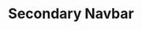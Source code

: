 ---
title: Secondary Navbar
category: Application
paid: false
isActive: true
ltr: {"vue":{"vueTail":[{"code":"<template>\n  <nav class=\"bg-white w-full top-0 z-20\">\n    <div class=\"items-center px-4 max-w-screen-xl mx-auto lg:flex lg:px-8\">\n      <div class=\"flex items-center justify-between py-3 lg:py-4 lg:block\">\n        <a href=\"javascript:void(0)\">\n          <img src=\"https://www.floatui.com/logo.svg\" width=\"120\" height=\"50\" alt=\"Float UI logo\" />\n        </a>\n        <div class=\"lg:hidden\">\n          <button class=\"text-gray-700 outline-none p-2 rounded-md focus:border-gray-400 focus:border\"\n            @click=\"menuOpen()\">\n            <svg xmlns=\"http://www.w3.org/2000/svg\" class=\"h-6 w-6\" viewBox=\"0 0 20 20\" fill=\"currentColor\"\n              :class=\"[open ? 'block' : 'hidden']\">\n              <path fillRule=\"evenodd\"\n                d=\"M4.293 4.293a1 1 0 011.414 0L10 8.586l4.293-4.293a1 1 0 111.414 1.414L11.414 10l4.293 4.293a1 1 0 01-1.414 1.414L10 11.414l-4.293 4.293a1 1 0 01-1.414-1.414L8.586 10 4.293 5.707a1 1 0 010-1.414z\"\n                clipRule=\"evenodd\" />\n            </svg>\n            <svg xmlns=\"http://www.w3.org/2000/svg\" class=\"h-6 w-6\" fill=\"none\" viewBox=\"0 0 24 24\"\n              :class=\"[open ? 'hidden' : 'block']\" stroke=\"currentColor\">\n              <path strokeLinecap=\"round\" strokeLinejoin=\"round\" strokeWidth=\"2\" d=\"M4 8h16M4 16h16\" />\n            </svg>\n          </button>\n        </div>\n      </div>\n      <div class=\"flex-1 justify-between flex-row-reverse lg:overflow-visible lg:flex lg:pb-0 lg:pr-0 lg:h-auto\" :class=\"[open ? 'h-screen pb-20 overflow-auto pr-4' : 'hidden']\">\n        <div>\n          <ul class=\"flex flex-col-reverse space-x-0 lg:space-x-6 lg:flex-row\">\n            <li class=\"mt-8 mb-8 lg:mt-0 lg:mb-0\">\n              <a href=\"javascript:void(0)\" class=\"text-gray-600 hover:text-indigo-600\">\n                Contact\n              </a>\n            </li>\n            <li class=\"mt-4 lg:mt-0\">\n              <a href=\"javascript:void(0)\"\n                class=\"py-3 px-4 text-center border text-gray-600 hover:text-indigo-600 rounded-md block lg:inline lg:border-0\">\n                Login\n              </a>\n            </li>\n            <li class=\"mt-8 lg:mt-0\">\n              <a href=\"javascript:void(0)\"\n                class=\"py-3 px-4 text-center text-white bg-indigo-600 hover:bg-indigo-700 rounded-md shadow block lg:inline\">\n                Sign Up\n              </a>\n            </li>\n          </ul>\n        </div>\n        <div class=\"flex-1\">\n          <ul class=\"justify-center items-center space-y-8 lg:flex lg:space-x-6 lg:space-y-0\">\n            <li v-for=\"link in navigation\" :key=\"link.id\" class=\"text-gray-600 hover:text-indigo-600\">\n              <a :href=\"link.router\">\n                {{ link.title }}\n              </a>\n            </li>\n          </ul>\n        </div>\n      </div>\n    </div>\n  </nav>\n</template>\n\n<style scoped>\n.sticky-nav {\n  animation: sticky-nav 300ms;\n}\n\n@keyframes sticky-nav {\n  0% {\n    transform: translateY(-6em)\n  }\n\n  100% {\n    transform: translateY(0)\n  }\n}\n</style>\n\n<script>\nimport { ref } from 'vue';\nexport default {\n  data: function () {\n    return {\n      navigation: [\n        { title: \"Customers\", router: \"/Customers\" },\n        { title: \"Careers\", router: \"/Careers\" },\n        { title: \"Guides\", router: \"/Guides\" },\n        { title: \"Partners\", router: \"/Partners\" },\n        { title: \"Teams\", router: \"/Teams\" },\n        { title: \"Blog\", router: \"/Blog\" },\n      ]\n    }\n  },\n  setup() {\n    let open = ref(false);\n    function menuOpen() {\n      open.value = !open.value;\n    }\n    return { open, menuOpen };\n  },\n  \n}\n</script>","label":"App.vue"}],"vueCss":[{"code":"<template>\n  <nav class=\"nav-secondary\">\n    <div class=\"nav-container\">\n      <div class=\"brand\">\n        <a href=\"javascript:void(0)\">\n          <img src=\"https://www.floatui.com/logo.svg\" width=\"120\" height=\"50\" alt=\"Float UI logo\" />\n        </a>\n        <div class=\"lg:hidden\">\n          <button class=\"menu-btn\" @click=\"menuOpen()\">\n            <svg xmlns=\"http://www.w3.org/2000/svg\" class=\"h-6 w-6\" viewBox=\"0 0 20 20\" fill=\"currentColor\"\n              :class=\"[open ? 'block' : 'hidden']\">\n              <path fillRule=\"evenodd\"\n                d=\"M4.293 4.293a1 1 0 011.414 0L10 8.586l4.293-4.293a1 1 0 111.414 1.414L11.414 10l4.293 4.293a1 1 0 01-1.414 1.414L10 11.414l-4.293 4.293a1 1 0 01-1.414-1.414L8.586 10 4.293 5.707a1 1 0 010-1.414z\"\n                clipRule=\"evenodd\" />\n            </svg>\n            <svg xmlns=\"http://www.w3.org/2000/svg\" class=\"h-6 w-6\" fill=\"none\" viewBox=\"0 0 24 24\"\n              :class=\"[open ? 'hidden' : 'block']\" stroke=\"currentColor\">\n              <path strokeLinecap=\"round\" strokeLinejoin=\"round\" strokeWidth=\"2\" d=\"M4 8h16M4 16h16\" />\n            </svg>\n          </button>\n        </div>\n      </div>\n      <div class=\"nav-items-container\" :class=\"[open ? 'h-screen pb-20 overflow-auto pr-4' : 'hidden']\">\n        <div class=\"nav-items-primary\">\n          <ul>\n            <li class=\"contact-link\">\n              <a href=\"javascript:void(0)\" class=\"text-gray-600 hover:text-indigo-600\">\n                Contact\n              </a>\n            </li>\n            <li class=\"login-link\">\n              <a href=\"javascript:void(0)\">\n                Login\n              </a>\n            </li>\n            <li class=\"signup-link\">\n              <a href=\"javascript:void(0)\">\n                Sign Up\n              </a>\n            </li>\n          </ul>\n        </div>\n        <div class=\"nav-items-secondary\">\n          <ul>\n            <li v-for=\"link in navigation\" :key=\"link.id\">\n              <a :href=\"link.router\">\n                {{ link.title }}\n              </a>\n            </li>\n          </ul>\n        </div>\n      </div>\n    </div>\n  </nav>\n</template>\n\n<script>\nimport { ref } from 'vue';\nexport default {\n  data: function () {\n    return {\n      navigation: [\n        { title: \"Customers\", router: \"/Customers\" },\n        { title: \"Careers\", router: \"/Careers\" },\n        { title: \"Guides\", router: \"/Guides\" },\n        { title: \"Partners\", router: \"/Partners\" },\n        { title: \"Teams\", router: \"/Teams\" },\n        { title: \"Blog\", router: \"/Blog\" },\n      ]\n    }\n  },\n  setup() {\n    let open = ref(false);\n    function menuOpen() {\n      open.value = !open.value;\n    }\n    return { open, menuOpen };\n  },\n  \n}\n</script>","label":"App.vue"},{"code":".sticky-nav {\n  animation: sticky-nav 300ms;\n}\n\n@keyframes sticky-nav {\n  0% {\n    transform: translateY(-6em)\n  }\n\n  100% {\n    transform: translateY(0)\n  }\n}\n.nav-secondary {\n  background-color: #FFF;\n  width: 100%;\n  top: 0;\n  z-index: 20;\n}\n.nav-secondary .nav-container {\n  align-items: center;\n  padding: 0 1rem 0 1rem;\n  max-width: 1280px;\n  margin: auto;\n}\n@media (min-width: 1024px) {\n  .nav-secondary .nav-container {\n    display: flex;\n    padding: 0 2rem 0 2rem;\n  }\n}\n.nav-secondary .nav-container .brand {\n  display: flex;\n  align-items: center;\n  justify-content: space-between;\n  padding: 0.75rem 0 0.75rem 0;\n}\n@media (min-width: 1024px) {\n  .nav-secondary .nav-container .brand {\n    padding: 1rem 0 1rem 0;\n    display: block;\n  }\n}\n@media (min-width: 1024px) {\n  .nav-secondary .nav-container .brand .menu-btn {\n    display: none;\n  }\n}\n.nav-secondary .nav-container .brand .menu-btn button {\n  color: #374151;\n  outline: none;\n  padding: 0.5rem;\n  border-radius: 0.375rem;\n}\n.nav-secondary .nav-container .brand .menu-btn button:focus {\n  border: solid #9ca3af 1px;\n}\n.nav-secondary .nav-container .brand .menu-btn button svg {\n  width: 1.5rem;\n  height: 1.5rem;\n}\n.nav-secondary .nav-container .nav-items-container {\n  flex: 1;\n  justify-content: space-between;\n  flex-direction: row-reverse;\n}\n@media (min-width: 1024px) {\n  .nav-secondary .nav-container .nav-items-container {\n    overflow: visible;\n    display: flex;\n    padding-bottom: 0;\n    padding-right: 0;\n    height: auto;\n  }\n}\n.nav-secondary .nav-container .nav-items-container ul li a {\n  color: #4b5563;\n}\n.nav-secondary .nav-container .nav-items-container ul li a:hover {\n  color: #4f46e5;\n}\n.nav-secondary .nav-container .nav-items-container .nav-items-primary ul {\n  display: flex;\n  flex-direction: column-reverse;\n}\n.nav-secondary .nav-container .nav-items-container .nav-items-primary ul > * {\n  margin-left: 0;\n}\n@media (min-width: 1024px) {\n  .nav-secondary .nav-container .nav-items-container .nav-items-primary ul {\n    flex-direction: row;\n  }\n  .nav-secondary .nav-container .nav-items-container .nav-items-primary ul > * {\n    margin-left: 1.5rem;\n  }\n}\n.nav-secondary .nav-container .nav-items-container .nav-items-primary ul .contact-link {\n  margin-top: 2rem;\n}\n.nav-secondary .nav-container .nav-items-container .nav-items-primary ul .login-link {\n  margin-top: 1rem;\n}\n.nav-secondary .nav-container .nav-items-container .nav-items-primary ul .login-link a {\n  text-align: center;\n  padding: 0.75rem 1rem 0.75rem 1rem;\n  border: solid #e5e7eb 1px;\n  border-radius: 0.375rem;\n  display: block;\n}\n@media (min-width: 1024px) {\n  .nav-secondary .nav-container .nav-items-container .nav-items-primary ul .login-link a {\n    display: inline;\n    border: none;\n  }\n}\n.nav-secondary .nav-container .nav-items-container .nav-items-primary ul .signup-link {\n  margin-top: 2rem;\n}\n.nav-secondary .nav-container .nav-items-container .nav-items-primary ul .signup-link a {\n  text-align: center;\n  padding: 0.75rem 1rem 0.75rem 1rem;\n  border-radius: 0.375rem;\n  box-shadow: 0 1px 3px 0 #0000001a, 0 1px 2px -1px #0000001a;\n  color: #FFF;\n  background-color: #4f46e5;\n  display: block;\n}\n.nav-secondary .nav-container .nav-items-container .nav-items-primary ul .signup-link a:hover {\n  background-color: #4338ca;\n}\n@media (min-width: 1024px) {\n  .nav-secondary .nav-container .nav-items-container .nav-items-primary ul .signup-link a {\n    display: inline;\n  }\n}\n@media (min-width: 1024px) {\n  .nav-secondary .nav-container .nav-items-container .nav-items-primary ul .contact-link,\n  .nav-secondary .nav-container .nav-items-container .nav-items-primary ul .login-link, .nav-secondary .nav-container .nav-items-container .nav-items-primary ul .signup-link {\n    margin-top: 0;\n  }\n}\n.nav-secondary .nav-container .nav-items-container .nav-items-secondary {\n  flex: 1;\n}\n.nav-secondary .nav-container .nav-items-container .nav-items-secondary ul {\n  justify-content: center;\n  align-items: center;\n}\n.nav-secondary .nav-container .nav-items-container .nav-items-secondary ul > * {\n  margin-top: 2rem;\n}\n@media (min-width: 1024px) {\n  .nav-secondary .nav-container .nav-items-container .nav-items-secondary ul {\n    display: flex;\n  }\n  .nav-secondary .nav-container .nav-items-container .nav-items-secondary ul > * {\n    margin-left: 1.5rem;\n  }\n  .nav-secondary .nav-container .nav-items-container .nav-items-secondary ul > * {\n    margin-top: 0px;\n  }\n}\n\n.disable-scrolling {\n  overflow: hidden;\n}\n@media (min-width: 1024px) {\n  .disable-scrolling {\n    overflow: visible;\n  }\n}\n\n.sticky-nav-secondary {\n  position: fixed;\n  border-bottom: solid #e5e7eb 1px;\n  animation: sticky-nav 300ms;\n}\n\n@keyframes sticky-nav {\n  0% {\n    transform: translateY(-6em);\n  }\n  100% {\n    transform: translateY(0);\n  }\n}\n.hide-nav-secondary {\n  display: none;\n}\n\n.show-nav-secondary {\n  height: 100vh;\n  padding-bottom: 5rem;\n  overflow: auto;\n  padding-right: 1rem;\n}\n\n.hide-nav, .hidden {\n  display: none;\n}\n.block {\n  display: block;\n}","label":"style.css"}]},"preview":"function App() {\n  const [state, setState] = React.useState(false);\n  const navRef = React.useRef();\n\n  // Replace javascript:void(0) path with your path\n  const navigation = [{\n    title: \"Customers\",\n    path: \"javascript:void(0)\"\n  }, {\n    title: \"Careers\",\n    path: \"javascript:void(0)\"\n  }, {\n    title: \"Guides\",\n    path: \"javascript:void(0)\"\n  }, {\n    title: \"Partners\",\n    path: \"javascript:void(0)\"\n  }, {\n    title: \"Teams\",\n    path: \"javascript:void(0)\"\n  }, {\n    title: \"Blogs\",\n    path: \"javascript:void(0)\"\n  }];\n  React.useEffect(() => {\n    // Sticky strick\n    const customStyle = [\"sticky-nav\", \"fixed\", \"border-b\"];\n    window.onscroll = () => {\n      if (window.scrollY > 80) navRef.current.classList.add(...customStyle);else navRef.current.classList.remove(...customStyle);\n    };\n  }, []);\n  return /*#__PURE__*/React.createElement(\"nav\", {\n    ref: navRef,\n    className: \"bg-white w-full top-0 z-20\"\n  }, /*#__PURE__*/React.createElement(\"div\", {\n    className: \"items-center px-4 max-w-screen-xl mx-auto md:px-8 lg:flex\"\n  }, /*#__PURE__*/React.createElement(\"div\", {\n    className: \"flex items-center justify-between py-3 lg:py-4 lg:block\"\n  }, /*#__PURE__*/React.createElement(\"a\", {\n    href: \"javascript:void(0)\"\n  }, /*#__PURE__*/React.createElement(\"img\", {\n    src: \"/logo.svg\",\n    width: 120,\n    height: 50,\n    alt: \"Float UI logo\"\n  })), /*#__PURE__*/React.createElement(\"div\", {\n    className: \"lg:hidden\"\n  }, /*#__PURE__*/React.createElement(\"button\", {\n    className: \"text-gray-700 outline-none p-2 rounded-md focus:border-gray-400 focus:border\",\n    onClick: () => setState(!state)\n  }, state ? /*#__PURE__*/React.createElement(\"svg\", {\n    xmlns: \"http://www.w3.org/2000/svg\",\n    className: \"h-6 w-6\",\n    viewBox: \"0 0 20 20\",\n    fill: \"currentColor\"\n  }, /*#__PURE__*/React.createElement(\"path\", {\n    fillRule: \"evenodd\",\n    d: \"M4.293 4.293a1 1 0 011.414 0L10 8.586l4.293-4.293a1 1 0 111.414 1.414L11.414 10l4.293 4.293a1 1 0 01-1.414 1.414L10 11.414l-4.293 4.293a1 1 0 01-1.414-1.414L8.586 10 4.293 5.707a1 1 0 010-1.414z\",\n    clipRule: \"evenodd\"\n  })) : /*#__PURE__*/React.createElement(\"svg\", {\n    xmlns: \"http://www.w3.org/2000/svg\",\n    className: \"h-6 w-6\",\n    fill: \"none\",\n    viewBox: \"0 0 24 24\",\n    stroke: \"currentColor\"\n  }, /*#__PURE__*/React.createElement(\"path\", {\n    strokeLinecap: \"round\",\n    strokeLinejoin: \"round\",\n    strokeWidth: 2,\n    d: \"M4 8h16M4 16h16\"\n  }))))), /*#__PURE__*/React.createElement(\"div\", {\n    className: `flex-1 justify-between flex-row-reverse lg:overflow-visible lg:flex lg:pb-0 lg:pr-0 lg:h-auto ${state ? 'h-screen pb-20 overflow-auto pr-4' : 'hidden'}`\n  }, /*#__PURE__*/React.createElement(\"div\", null, /*#__PURE__*/React.createElement(\"ul\", {\n    className: \"flex flex-col-reverse space-x-0 lg:space-x-6 lg:flex-row\"\n  }, /*#__PURE__*/React.createElement(\"li\", {\n    className: \"mt-8 mb-8 lg:mt-0 lg:mb-0\"\n  }, /*#__PURE__*/React.createElement(\"a\", {\n    href: \"javascript:void(0)\",\n    className: \"text-gray-600 hover:text-indigo-600\"\n  }, \"Contact\")), /*#__PURE__*/React.createElement(\"li\", {\n    className: \"mt-4 lg:mt-0\"\n  }, /*#__PURE__*/React.createElement(\"a\", {\n    href: \"javascript:void(0)\",\n    className: \"py-3 px-4 text-center border text-gray-600 hover:text-indigo-600 rounded-md block lg:inline lg:border-0\"\n  }, \"Login\")), /*#__PURE__*/React.createElement(\"li\", {\n    className: \"mt-8 lg:mt-0\"\n  }, /*#__PURE__*/React.createElement(\"a\", {\n    href: \"javascript:void(0)\",\n    className: \"py-3 px-4 text-center text-white bg-indigo-600 hover:bg-indigo-700 rounded-md shadow block lg:inline\"\n  }, \"Sign Up\")))), /*#__PURE__*/React.createElement(\"div\", {\n    className: \"flex-1\"\n  }, /*#__PURE__*/React.createElement(\"ul\", {\n    className: \"justify-center items-center space-y-8 lg:flex lg:space-x-6 lg:space-y-0\"\n  }, navigation.map((item, idx) => {\n    return /*#__PURE__*/React.createElement(\"li\", {\n      key: idx,\n      className: \"text-gray-600 hover:text-indigo-600\"\n    }, /*#__PURE__*/React.createElement(\"a\", {\n      href: item.path\n    }, item.title));\n  }))))));\n}","react":{"jsxTail":[{"code":"import { useEffect, useRef, useState } from 'react'\n\n\n// Add this style to your css file\n.sticky-nav {\n     animation: sticky-nav 300ms;\n}\n    \n@keyframes sticky-nav {\n    0% {\n        transform: translateY(-6em)\n    }\n\n    100% {\n        transform: translateY(0)\n    }\n}\n\nexport default () => {\n\n  const [state, setState] = useState(false)\n  const navRef = useRef()\n\n  // Replace javascript:void(0) path with your path\n  const navigation = [\n      { title: \"Customers\", path: \"javascript:void(0)\" },\n      { title: \"Careers\", path: \"javascript:void(0)\" },\n      { title: \"Guides\", path: \"javascript:void(0)\" },\n      { title: \"Partners\", path: \"javascript:void(0)\" },\n      { title: \"Teams\", path: \"javascript:void(0)\" },\n      { title: \"Blog\", path: \"javascript:void(0)\" }\n  ]\n\n  useEffect(() => {\n      \n      const body = document.body\n\n      // Disable scrolling\n      const customBodyStyle = [\"overflow-hidden\", \"lg:overflow-visible\"]\n      if (state) body.classList.add(...customBodyStyle)\n      // Enable scrolling\n      else body.classList.remove(...customBodyStyle)\n\n      // Sticky strick\n      const customStyle = [\"sticky-nav\", \"fixed\", \"border-b\"]\n      window.onscroll = () => {\n          if (window.scrollY > 80) navRef.current.classList.add(...customStyle)\n          else navRef.current.classList.remove(...customStyle)\n      }\n    }, [state])\n    \n\n  return (\n      <nav ref={navRef} className=\"bg-white w-full top-0 z-20\">\n          <div className=\"items-center px-4 max-w-screen-xl mx-auto md:px-8 lg:flex\">\n              <div className=\"flex items-center justify-between py-3 lg:py-4 lg:block\">\n                    <a href=\"javascript:void(0)\">\n                        <img\n                            src=\"https://www.floatui.com/logo.svg\" \n                            width={120} \n                            height={50}\n                            alt=\"Float UI logo\"\n                        />\n                    </a>\n                  <div className=\"lg:hidden\">\n                      <button className=\"text-gray-700 outline-none p-2 rounded-md focus:border-gray-400 focus:border\"\n                          onClick={() => setState(!state)}\n                      >\n                          {\n                              state ? (\n                                  <svg xmlns=\"http://www.w3.org/2000/svg\" className=\"h-6 w-6\" viewBox=\"0 0 20 20\" fill=\"currentColor\">\n                                      <path fillRule=\"evenodd\" d=\"M4.293 4.293a1 1 0 011.414 0L10 8.586l4.293-4.293a1 1 0 111.414 1.414L11.414 10l4.293 4.293a1 1 0 01-1.414 1.414L10 11.414l-4.293 4.293a1 1 0 01-1.414-1.414L8.586 10 4.293 5.707a1 1 0 010-1.414z\" clipRule=\"evenodd\" />\n                                  </svg>\n                              ) : (\n                                  <svg xmlns=\"http://www.w3.org/2000/svg\" className=\"h-6 w-6\" fill=\"none\" viewBox=\"0 0 24 24\" stroke=\"currentColor\">\n                                      <path strokeLinecap=\"round\" strokeLinejoin=\"round\" strokeWidth={2} d=\"M4 8h16M4 16h16\" />\n                                  </svg>\n                              )\n                          }\n                      </button>\n                  </div>\n              </div>\n              <div className={`flex-1 justify-between flex-row-reverse lg:overflow-visible lg:flex lg:pb-0 lg:pr-0 lg:h-auto ${ state ? 'h-screen pb-20 overflow-auto pr-4' : 'hidden'}`}>\n                    <div>\n                        <ul className=\"flex flex-col-reverse space-x-0 lg:space-x-6 lg:flex-row\">\n                            <li className=\"mt-8 mb-8 lg:mt-0 lg:mb-0\">\n                                <a href=\"javascript:void(0)\" className=\"text-gray-600 hover:text-indigo-600\">\n                                    Contact\n                                </a>\n                            </li>\n                            <li className=\"mt-4 lg:mt-0\">\n                                <a href=\"javascript:void(0)\" className=\"py-3 px-4 text-center border text-gray-600 hover:text-indigo-600 rounded-md block lg:inline lg:border-0\">\n                                    Login\n                                </a>\n                            </li>\n                            <li className=\"mt-8 lg:mt-0\">\n                                <a href=\"javascript:void(0)\" className=\"py-3 px-4 text-center text-white bg-indigo-600 hover:bg-indigo-700 rounded-md shadow block lg:inline\">\n                                    Sign Up\n                                </a>\n                            </li>\n                        </ul>\n                    </div>\n                    <div className=\"flex-1\">\n                        <ul className=\"justify-center items-center space-y-8 lg:flex lg:space-x-6 lg:space-y-0\">\n                            {\n                                navigation.map((item, idx) => {\n                                    return (\n                                        <li key={idx} className=\"text-gray-600 hover:text-indigo-600\">\n                                            <a href={item.path}>\n                                                { item.title }\n                                            </a>\n                                        </li>\n                                    )\n                                })\n                            }\n                        </ul>\n                    </div>\n              </div>\n          </div>\n      </nav>\n  )\n}\n","label":"App.jsx"}],"jsxCss":[{"code":"import { useEffect, useRef, useState } from 'react'\n\nexport default () => {\n\n  const [state, setState] = useState(false)\n  const navRef = useRef()\n\n  // Replace javascript:void(0) path with your path\n  const navigation = [\n      { title: \"Customers\", path: \"javascript:void(0)\" },\n      { title: \"Careers\", path: \"javascript:void(0)\" },\n      { title: \"Guides\", path: \"javascript:void(0)\" },\n      { title: \"Partners\", path: \"javascript:void(0)\" },\n      { title: \"Teams\", path: \"javascript:void(0)\" },\n      { title: \"Blog\", path: \"javascript:void(0)\" }\n  ]\n\n  useEffect(() => {\n      \n      const body = document.body\n\n      // Disable scrolling\n      if (state) body.classList.add(\"disable-scrolling\")\n      // Enable scrolling\n      else body.classList.remove(\"disable-scrolling\")\n\n      // Sticky strick\n      window.onscroll = () => {\n          if (window.scrollY > 80) navRef.current.classList.add(\"sticky-nav-secondary\")\n          else navRef.current.classList.remove(\"sticky-nav-secondary\")\n      }\n    }, [state])\n    \n\n  return (\n      <nav ref={navRef} className=\"nav-secondary\">\n          <div className=\"nav-container\">\n              <div className=\"brand\">\n                    <a href=\"javascript:void(0)\">\n                        <img\n                            src=\"https://www.floatui.com/logo.svg\" \n                            width={120} \n                            height={50}\n                            alt=\"Float UI logo\"\n                        />\n                    </a>\n                  <div className=\"menu-btn\">\n                      <button\n                          onClick={() => setState(!state)}\n                      >\n                          {\n                              state ? (\n                                  <svg xmlns=\"http://www.w3.org/2000/svg\" viewBox=\"0 0 20 20\" fill=\"currentColor\">\n                                      <path fillRule=\"evenodd\" d=\"M4.293 4.293a1 1 0 011.414 0L10 8.586l4.293-4.293a1 1 0 111.414 1.414L11.414 10l4.293 4.293a1 1 0 01-1.414 1.414L10 11.414l-4.293 4.293a1 1 0 01-1.414-1.414L8.586 10 4.293 5.707a1 1 0 010-1.414z\" clipRule=\"evenodd\" />\n                                  </svg>\n                              ) : (\n                                  <svg xmlns=\"http://www.w3.org/2000/svg\" fill=\"none\" viewBox=\"0 0 24 24\" stroke=\"currentColor\">\n                                      <path strokeLinecap=\"round\" strokeLinejoin=\"round\" strokeWidth={2} d=\"M4 8h16M4 16h16\" />\n                                  </svg>\n                              )\n                          }\n                      </button>\n                  </div>\n              </div>\n              <div className={`nav-items-container ${ state ? 'show-nav-secondary' : 'hide-nav-secondary'}`}>\n                    <div className=\"nav-items-primary\">\n                        <ul>\n                            <li className=\"contact-link\">\n                                <a href=\"javascript:void(0)\">\n                                    Contact\n                                </a>\n                            </li>\n                            <li className=\"login-link\">\n                                <a href=\"javascript:void(0)\">\n                                    Login\n                                </a>\n                            </li>\n                            <li className=\"signup-link\">\n                                <a href=\"javascript:void(0)\">\n                                    Sign Up\n                                </a>\n                            </li>\n                        </ul>\n                    </div>\n                    <div className=\"nav-items-secondary\">\n                        <ul>\n                            {\n                                navigation.map((item, idx) => {\n                                    return (\n                                        <li key={idx}>\n                                            <a href={item.path}>\n                                                { item.title }\n                                            </a>\n                                        </li>\n                                    )\n                                })\n                            }\n                        </ul>\n                    </div>\n              </div>\n          </div>\n      </nav>\n  )\n}","label":"App.jsx"},{"code":".nav-secondary {\n  background-color: #FFF;\n  width: 100%;\n  top: 0;\n  z-index: 20;\n}\n.nav-secondary .nav-container {\n  align-items: center;\n  padding: 0 1rem 0 1rem;\n  max-width: 1280px;\n  margin: auto;\n}\n@media (min-width: 1024px) {\n  .nav-secondary .nav-container {\n    display: flex;\n    padding: 0 2rem 0 2rem;\n  }\n}\n.nav-secondary .nav-container .brand {\n  display: flex;\n  align-items: center;\n  justify-content: space-between;\n  padding: 0.75rem 0 0.75rem 0;\n}\n@media (min-width: 1024px) {\n  .nav-secondary .nav-container .brand {\n    padding: 1rem 0 1rem 0;\n    display: block;\n  }\n}\n@media (min-width: 1024px) {\n  .nav-secondary .nav-container .brand .menu-btn {\n    display: none;\n  }\n}\n.nav-secondary .nav-container .brand .menu-btn button {\n  color: #374151;\n  outline: none;\n  padding: 0.5rem;\n  border-radius: 0.375rem;\n}\n.nav-secondary .nav-container .brand .menu-btn button:focus {\n  border: solid #9ca3af 1px;\n}\n.nav-secondary .nav-container .brand .menu-btn button svg {\n  width: 1.5rem;\n  height: 1.5rem;\n}\n.nav-secondary .nav-container .nav-items-container {\n  flex: 1;\n  justify-content: space-between;\n  flex-direction: row-reverse;\n}\n@media (min-width: 1024px) {\n  .nav-secondary .nav-container .nav-items-container {\n    overflow: visible;\n    display: flex;\n    padding-bottom: 0;\n    padding-right: 0;\n    height: auto;\n  }\n}\n.nav-secondary .nav-container .nav-items-container ul li a {\n  color: #4b5563;\n}\n.nav-secondary .nav-container .nav-items-container ul li a:hover {\n  color: #4f46e5;\n}\n.nav-secondary .nav-container .nav-items-container .nav-items-primary ul {\n  display: flex;\n  flex-direction: column-reverse;\n}\n.nav-secondary .nav-container .nav-items-container .nav-items-primary ul > * {\n  margin-left: 0;\n}\n@media (min-width: 1024px) {\n  .nav-secondary .nav-container .nav-items-container .nav-items-primary ul {\n    flex-direction: row;\n  }\n  .nav-secondary .nav-container .nav-items-container .nav-items-primary ul > * {\n    margin-left: 1.5rem;\n  }\n}\n.nav-secondary .nav-container .nav-items-container .nav-items-primary ul .contact-link {\n  margin-top: 2rem;\n}\n.nav-secondary .nav-container .nav-items-container .nav-items-primary ul .login-link {\n  margin-top: 1rem;\n}\n.nav-secondary .nav-container .nav-items-container .nav-items-primary ul .login-link a {\n  text-align: center;\n  padding: 0.75rem 1rem 0.75rem 1rem;\n  border: solid #e5e7eb 1px;\n  border-radius: 0.375rem;\n  display: block;\n}\n@media (min-width: 1024px) {\n  .nav-secondary .nav-container .nav-items-container .nav-items-primary ul .login-link a {\n    display: inline;\n    border: none;\n  }\n}\n.nav-secondary .nav-container .nav-items-container .nav-items-primary ul .signup-link {\n  margin-top: 2rem;\n}\n.nav-secondary .nav-container .nav-items-container .nav-items-primary ul .signup-link a {\n  text-align: center;\n  padding: 0.75rem 1rem 0.75rem 1rem;\n  border-radius: 0.375rem;\n  box-shadow: 0 1px 3px 0 #0000001a, 0 1px 2px -1px #0000001a;\n  color: #FFF;\n  background-color: #4f46e5;\n  display: block;\n}\n.nav-secondary .nav-container .nav-items-container .nav-items-primary ul .signup-link a:hover {\n  background-color: #4338ca;\n}\n@media (min-width: 1024px) {\n  .nav-secondary .nav-container .nav-items-container .nav-items-primary ul .signup-link a {\n    display: inline;\n  }\n}\n@media (min-width: 1024px) {\n  .nav-secondary .nav-container .nav-items-container .nav-items-primary ul .contact-link,\n  .nav-secondary .nav-container .nav-items-container .nav-items-primary ul .login-link, .nav-secondary .nav-container .nav-items-container .nav-items-primary ul .signup-link {\n    margin-top: 0;\n  }\n}\n.nav-secondary .nav-container .nav-items-container .nav-items-secondary {\n  flex: 1;\n}\n.nav-secondary .nav-container .nav-items-container .nav-items-secondary ul {\n  justify-content: center;\n  align-items: center;\n}\n.nav-secondary .nav-container .nav-items-container .nav-items-secondary ul > * {\n  margin-top: 2rem;\n}\n@media (min-width: 1024px) {\n  .nav-secondary .nav-container .nav-items-container .nav-items-secondary ul {\n    display: flex;\n  }\n  .nav-secondary .nav-container .nav-items-container .nav-items-secondary ul > * {\n    margin-left: 1.5rem;\n  }\n  .nav-secondary .nav-container .nav-items-container .nav-items-secondary ul > * {\n    margin-top: 0px;\n  }\n}\n\n.disable-scrolling {\n  overflow: hidden;\n}\n@media (min-width: 1024px) {\n  .disable-scrolling {\n    overflow: visible;\n  }\n}\n\n.sticky-nav-secondary {\n  position: fixed;\n  border-bottom: solid #e5e7eb 1px;\n  animation: sticky-nav 300ms;\n}\n\n@keyframes sticky-nav {\n  0% {\n    transform: translateY(-6em);\n  }\n  100% {\n    transform: translateY(0);\n  }\n}\n.hide-nav-secondary {\n  display: none;\n}\n\n.show-nav-secondary {\n  height: 100vh;\n  padding-bottom: 5rem;\n  overflow: auto;\n  padding-right: 1rem;\n}\n","label":"style.css"}]}}
rtl: {"vue":{"vueTail":[],"vueCss":[]},"react":{"jsxTail":[{"code":"function App() {\n\n    const [state, setState] = useState(false)\n    const navRef = useRef()\n  \n    // Replace javascript:void(0) path with your path\n    const navigation = [\n        { title: \"العملاء\", path: \"javascript:void(0)\" },\n        { title: \"الوظائف\", path: \"javascript:void(0)\" },\n        { title: \"خطوط الإرشاد\", path: \"javascript:void(0)\" },\n        { title: \"شركاء\", path: \"javascript:void(0)\" },\n        { title: \"الفريق\", path: \"javascript:void(0)\" },\n        { title: \"المقالات\", path: \"javascript:void(0)\" }\n    ]\n  \n    useEffect(() => {\n    \n        // Sticky strick\n        const customStyle = [\"sticky-nav\", \"fixed\", \"border-b\"]\n        window.onscroll = () => {\n            if (window.scrollY > 80) navRef.current.classList.add(...customStyle)\n            else navRef.current.classList.remove(...customStyle)\n        }\n      }, [])\n      \n  \n    return (\n        <nav ref={navRef} className=\"bg-white w-full top-0 z-20\">\n            <div className=\"items-center px-4 max-w-screen-xl mx-auto md:px-8 lg:flex\">\n                <div className=\"flex items-center justify-between py-3 lg:py-4 lg:block\">\n                      <a href=\"javascript:void(0)\">\n                          <img\n                              src=\"/logo.svg\" \n                              width={120} \n                              height={50}\n                              alt=\"Float UI logo\"\n                          />\n                      </a>\n                    <div className=\"lg:hidden\">\n                        <button className=\"text-gray-700 outline-none p-2 rounded-md focus:border-gray-400 focus:border\"\n                            onClick={() => setState(!state)}\n                        >\n                            {\n                                state ? (\n                                    <svg xmlns=\"http://www.w3.org/2000/svg\" className=\"h-6 w-6\" viewBox=\"0 0 20 20\" fill=\"currentColor\">\n                                        <path fillRule=\"evenodd\" d=\"M4.293 4.293a1 1 0 011.414 0L10 8.586l4.293-4.293a1 1 0 111.414 1.414L11.414 10l4.293 4.293a1 1 0 01-1.414 1.414L10 11.414l-4.293 4.293a1 1 0 01-1.414-1.414L8.586 10 4.293 5.707a1 1 0 010-1.414z\" clipRule=\"evenodd\" />\n                                    </svg>\n                                ) : (\n                                    <svg xmlns=\"http://www.w3.org/2000/svg\" className=\"h-6 w-6\" fill=\"none\" viewBox=\"0 0 24 24\" stroke=\"currentColor\">\n                                        <path strokeLinecap=\"round\" strokeLinejoin=\"round\" strokeWidth={2} d=\"M4 8h16M4 16h16\" />\n                                    </svg>\n                                )\n                            }\n                        </button>\n                    </div>\n                </div>\n                <div className={`flex-1 justify-between flex-row-reverse lg:overflow-visible lg:flex lg:pb-0 lg:pr-0 lg:h-auto ${ state ? 'h-screen pb-20 overflow-auto pr-4' : 'hidden'}`}>\n                      <div>\n                          <ul className=\"flex flex-col-reverse space-x-0 lg:space-x-4 lg:space-x-reverse lg:flex-row\">\n                              <li className=\"mt-8 mb-8 lg:mt-0 lg:mb-0\">\n                                  <a href=\"javascript:void(0)\" className=\"text-gray-600 hover:text-indigo-600\">\n                                      اتصل بنا\n                                  </a>\n                              </li>\n                              <li className=\"mt-4 lg:mt-0\">\n                                  <a href=\"javascript:void(0)\" className=\"py-3 px-4 text-center border text-gray-600 hover:text-indigo-600 rounded-md block lg:inline lg:border-0\">\n                                      تسجيل دخول\n                                  </a>\n                              </li>\n                              <li className=\"mt-8 lg:mt-0\">\n                                  <a href=\"javascript:void(0)\" className=\"py-3 px-4 text-center text-white bg-indigo-600 hover:bg-indigo-700 rounded-md shadow block lg:inline\">\n                                      انشاء حساب\n                                  </a>\n                              </li>\n                          </ul>\n                      </div>\n                      <div className=\"flex-1\">\n                          <ul className=\"justify-center items-center space-y-8 lg:flex lg:space-x-6 lg:space-x-reverse lg:space-y-0\">\n                              {\n                                  navigation.map((item, idx) => {\n                                      return (\n                                          <li key={idx} className=\"text-gray-600 hover:text-indigo-600\">\n                                              <a href={item.path}>\n                                                  { item.title }\n                                              </a>\n                                          </li>\n                                      )\n                                  })\n                              }\n                          </ul>\n                      </div>\n                </div>\n            </div>\n        </nav>\n    )\n}","label":"App.jsx"}],"jsxCss":[{"code":"import { useEffect, useRef, useState } from 'react'\n\nexport default () => {\n\n  const [state, setState] = useState(false)\n  const navRef = useRef()\n\n    // Replace javascript:void(0) path with your path\n    const navigation = [\n        { title: \"العملاء\", path: \"javascript:void(0)\" },\n        { title: \"الوظائف\", path: \"javascript:void(0)\" },\n        { title: \"خطوط الإرشاد\", path: \"javascript:void(0)\" },\n        { title: \"شركاء\", path: \"javascript:void(0)\" },\n        { title: \"الفريق\", path: \"javascript:void(0)\" },\n        { title: \"المقالات\", path: \"javascript:void(0)\" }\n    ]\n\n  useEffect(() => {\n      \n      const body = document.body\n\n      // Disable scrolling\n      if (state) body.classList.add(\"disable-scrolling\")\n      // Enable scrolling\n      else body.classList.remove(\"disable-scrolling\")\n\n      // Sticky strick\n      window.onscroll = () => {\n          if (window.scrollY > 80) navRef.current.classList.add(\"sticky-nav-secondary\")\n          else navRef.current.classList.remove(\"sticky-nav-secondary\")\n      }\n    }, [state])\n    \n\n  return (\n      <nav ref={navRef} className=\"nav-secondary\">\n          <div className=\"nav-container\">\n              <div className=\"brand\">\n                    <a href=\"javascript:void(0)\">\n                        <img\n                            src=\"https://www.floatui.com/logo.svg\" \n                            width={120} \n                            height={50}\n                            alt=\"Float UI logo\"\n                        />\n                    </a>\n                  <div className=\"menu-btn\">\n                      <button\n                          onClick={() => setState(!state)}\n                      >\n                          {\n                              state ? (\n                                  <svg xmlns=\"http://www.w3.org/2000/svg\" viewBox=\"0 0 20 20\" fill=\"currentColor\">\n                                      <path fillRule=\"evenodd\" d=\"M4.293 4.293a1 1 0 011.414 0L10 8.586l4.293-4.293a1 1 0 111.414 1.414L11.414 10l4.293 4.293a1 1 0 01-1.414 1.414L10 11.414l-4.293 4.293a1 1 0 01-1.414-1.414L8.586 10 4.293 5.707a1 1 0 010-1.414z\" clipRule=\"evenodd\" />\n                                  </svg>\n                              ) : (\n                                  <svg xmlns=\"http://www.w3.org/2000/svg\" fill=\"none\" viewBox=\"0 0 24 24\" stroke=\"currentColor\">\n                                      <path strokeLinecap=\"round\" strokeLinejoin=\"round\" strokeWidth={2} d=\"M4 8h16M4 16h16\" />\n                                  </svg>\n                              )\n                          }\n                      </button>\n                  </div>\n              </div>\n              <div className={`nav-items-container ${ state ? 'show-nav-secondary' : 'hide-nav-secondary'}`}>\n                    <div className=\"nav-items-primary\">\n                        <ul>\n                            <li className=\"contact-link\">\n                                <a href=\"javascript:void(0)\">\n                                    اتصل بنا\n                                </a>\n                            </li>\n                            <li className=\"login-link\">\n                                <a href=\"javascript:void(0)\">\n                                    تسجيل دخول\n                                </a>\n                            </li>\n                            <li className=\"signup-link\">\n                                <a href=\"javascript:void(0)\">\n                                    انشاء حساب\n                                </a>\n                            </li>\n                        </ul>\n                    </div>\n                    <div className=\"nav-items-secondary\">\n                        <ul>\n                            {\n                                navigation.map((item, idx) => {\n                                    return (\n                                        <li key={idx}>\n                                            <a href={item.path}>\n                                                { item.title }\n                                            </a>\n                                        </li>\n                                    )\n                                })\n                            }\n                        </ul>\n                    </div>\n              </div>\n          </div>\n      </nav>\n  )\n}","label":"App.jsx"},{"code":".nav-secondary {\n  background-color: #FFF;\n  width: 100%;\n  top: 0;\n  z-index: 20;\n}\n.nav-secondary .nav-container {\n  align-items: center;\n  padding: 0 1rem 0 1rem;\n  max-width: 1280px;\n  margin: auto;\n}\n@media (min-width: 1024px) {\n  .nav-secondary .nav-container {\n    display: flex;\n    padding: 0 2rem 0 2rem;\n  }\n}\n.nav-secondary .nav-container .brand {\n  display: flex;\n  align-items: center;\n  justify-content: space-between;\n  padding: 0.75rem 0 0.75rem 0;\n}\n@media (min-width: 1024px) {\n  .nav-secondary .nav-container .brand {\n    padding: 1rem 0 1rem 0;\n    display: block;\n  }\n}\n@media (min-width: 1024px) {\n  .nav-secondary .nav-container .brand .menu-btn {\n    display: none;\n  }\n}\n.nav-secondary .nav-container .brand .menu-btn button {\n  color: #374151;\n  outline: none;\n  padding: 0.5rem;\n  border-radius: 0.375rem;\n}\n.nav-secondary .nav-container .brand .menu-btn button:focus {\n  border: solid #9ca3af 1px;\n}\n.nav-secondary .nav-container .brand .menu-btn button svg {\n  width: 1.5rem;\n  height: 1.5rem;\n}\n.nav-secondary .nav-container .nav-items-container {\n  flex: 1;\n  justify-content: space-between;\n  flex-direction: row-reverse;\n}\n@media (min-width: 1024px) {\n  .nav-secondary .nav-container .nav-items-container {\n    overflow: visible;\n    display: flex;\n    padding-bottom: 0;\n    padding-right: 0;\n    height: auto;\n  }\n}\n.nav-secondary .nav-container .nav-items-container ul li a {\n  color: #4b5563;\n}\n.nav-secondary .nav-container .nav-items-container ul li a:hover {\n  color: #4f46e5;\n}\n.nav-secondary .nav-container .nav-items-container .nav-items-primary ul {\n  display: flex;\n  flex-direction: column-reverse;\n  gap: 0px;\n}\n@media (min-width: 1024px) {\n  .nav-secondary .nav-container .nav-items-container .nav-items-primary ul {\n    flex-direction: row;\n    gap: 1.5rem;\n  }\n}\n.nav-secondary .nav-container .nav-items-container .nav-items-primary ul .contact-link {\n  margin-top: 2rem;\n}\n.nav-secondary .nav-container .nav-items-container .nav-items-primary ul .login-link {\n  margin-top: 1rem;\n}\n.nav-secondary .nav-container .nav-items-container .nav-items-primary ul .login-link a {\n  text-align: center;\n  padding: 0.75rem 1rem 0.75rem 1rem;\n  border: solid #e5e7eb 1px;\n  border-radius: 0.375rem;\n  display: block;\n}\n@media (min-width: 1024px) {\n  .nav-secondary .nav-container .nav-items-container .nav-items-primary ul .login-link a {\n    display: inline;\n    border: none;\n  }\n}\n.nav-secondary .nav-container .nav-items-container .nav-items-primary ul .signup-link {\n  margin-top: 2rem;\n}\n.nav-secondary .nav-container .nav-items-container .nav-items-primary ul .signup-link a {\n  text-align: center;\n  padding: 0.75rem 1rem 0.75rem 1rem;\n  border-radius: 0.375rem;\n  box-shadow: 0 1px 3px 0 #0000001a, 0 1px 2px -1px #0000001a;\n  color: #FFF;\n  background-color: #4f46e5;\n  display: block;\n}\n.nav-secondary .nav-container .nav-items-container .nav-items-primary ul .signup-link a:hover {\n  background-color: #4338ca;\n}\n@media (min-width: 1024px) {\n  .nav-secondary .nav-container .nav-items-container .nav-items-primary ul .signup-link a {\n    display: inline;\n  }\n}\n@media (min-width: 1024px) {\n  .nav-secondary .nav-container .nav-items-container .nav-items-primary ul .contact-link,\n  .nav-secondary .nav-container .nav-items-container .nav-items-primary ul .login-link, .nav-secondary .nav-container .nav-items-container .nav-items-primary ul .signup-link {\n    margin-top: 0;\n  }\n}\n.nav-secondary .nav-container .nav-items-container .nav-items-secondary {\n  flex: 1;\n}\n.nav-secondary .nav-container .nav-items-container .nav-items-secondary ul {\n  justify-content: center;\n  align-items: center;\n  margin-top: 2rem;\n}\n.nav-secondary .nav-container .nav-items-container .nav-items-secondary ul > * + * {\n  margin-top: 2rem;\n}\n@media (min-width: 1024px) {\n  .nav-secondary .nav-container .nav-items-container .nav-items-secondary ul {\n    display: flex;\n    gap: 1.5rem;\n    margin-top: 0px;\n  }\n  .nav-secondary .nav-container .nav-items-container .nav-items-secondary ul > * + * {\n    margin-top: 0px;\n  }\n}\n\n.disable-scrolling {\n  overflow: hidden;\n}\n@media (min-width: 1024px) {\n  .disable-scrolling {\n    overflow: visible;\n  }\n}\n\n.sticky-nav-secondary {\n  position: fixed;\n  border-bottom: solid #e5e7eb 1px;\n  animation: sticky-nav 300ms;\n}\n\n@keyframes sticky-nav {\n  0% {\n    transform: translateY(-6em);\n  }\n  100% {\n    transform: translateY(0);\n  }\n}\n.hide-nav-secondary {\n  display: none;\n}\n\n.show-nav-secondary {\n  height: 100vh;\n  padding-bottom: 5rem;\n  overflow: auto;\n  padding-left: 1rem;\n}","label":"style.css"}]},"preview":"function App() {\n  const [state, setState] = React.useState(false);\n  const navRef = React.useRef();\n\n  // Replace javascript:void(0) path with your path\n  const navigation = [{\n    title: \"العملاء\",\n    path: \"javascript:void(0)\"\n  }, {\n    title: \"الوظائف\",\n    path: \"javascript:void(0)\"\n  }, {\n    title: \"خطوط الإرشاد\",\n    path: \"javascript:void(0)\"\n  }, {\n    title: \"شركاء\",\n    path: \"javascript:void(0)\"\n  }, {\n    title: \"الفريق\",\n    path: \"javascript:void(0)\"\n  }, {\n    title: \"المقالات\",\n    path: \"javascript:void(0)\"\n  }];\n  React.useEffect(() => {\n    // Sticky strick\n    const customStyle = [\"sticky-nav\", \"fixed\", \"border-b\"];\n    window.onscroll = () => {\n      if (window.scrollY > 80) navRef.current.classList.add(...customStyle);else navRef.current.classList.remove(...customStyle);\n    };\n  }, []);\n  return /*#__PURE__*/React.createElement(\"nav\", {\n    ref: navRef,\n    className: \"bg-white w-full top-0 z-20\"\n  }, /*#__PURE__*/React.createElement(\"div\", {\n    className: \"items-center px-4 max-w-screen-xl mx-auto md:px-8 lg:flex\"\n  }, /*#__PURE__*/React.createElement(\"div\", {\n    className: \"flex items-center justify-between py-3 lg:py-4 lg:block\"\n  }, /*#__PURE__*/React.createElement(\"a\", {\n    href: \"javascript:void(0)\"\n  }, /*#__PURE__*/React.createElement(\"img\", {\n    src: \"/logo.svg\",\n    width: 120,\n    height: 50,\n    alt: \"Float UI logo\"\n  })), /*#__PURE__*/React.createElement(\"div\", {\n    className: \"lg:hidden\"\n  }, /*#__PURE__*/React.createElement(\"button\", {\n    className: \"text-gray-700 outline-none p-2 rounded-md focus:border-gray-400 focus:border\",\n    onClick: () => setState(!state)\n  }, state ? /*#__PURE__*/React.createElement(\"svg\", {\n    xmlns: \"http://www.w3.org/2000/svg\",\n    className: \"h-6 w-6\",\n    viewBox: \"0 0 20 20\",\n    fill: \"currentColor\"\n  }, /*#__PURE__*/React.createElement(\"path\", {\n    fillRule: \"evenodd\",\n    d: \"M4.293 4.293a1 1 0 011.414 0L10 8.586l4.293-4.293a1 1 0 111.414 1.414L11.414 10l4.293 4.293a1 1 0 01-1.414 1.414L10 11.414l-4.293 4.293a1 1 0 01-1.414-1.414L8.586 10 4.293 5.707a1 1 0 010-1.414z\",\n    clipRule: \"evenodd\"\n  })) : /*#__PURE__*/React.createElement(\"svg\", {\n    xmlns: \"http://www.w3.org/2000/svg\",\n    className: \"h-6 w-6\",\n    fill: \"none\",\n    viewBox: \"0 0 24 24\",\n    stroke: \"currentColor\"\n  }, /*#__PURE__*/React.createElement(\"path\", {\n    strokeLinecap: \"round\",\n    strokeLinejoin: \"round\",\n    strokeWidth: 2,\n    d: \"M4 8h16M4 16h16\"\n  }))))), /*#__PURE__*/React.createElement(\"div\", {\n    className: `flex-1 justify-between flex-row-reverse lg:overflow-visible lg:flex lg:pb-0 lg:pr-0 lg:h-auto ${state ? 'h-screen pb-20 overflow-auto pr-4' : 'hidden'}`\n  }, /*#__PURE__*/React.createElement(\"div\", null, /*#__PURE__*/React.createElement(\"ul\", {\n    className: \"flex flex-col-reverse space-x-0 lg:space-x-4 lg:space-x-reverse lg:flex-row\"\n  }, /*#__PURE__*/React.createElement(\"li\", {\n    className: \"mt-8 mb-8 lg:mt-0 lg:mb-0\"\n  }, /*#__PURE__*/React.createElement(\"a\", {\n    href: \"javascript:void(0)\",\n    className: \"text-gray-600 hover:text-indigo-600\"\n  }, \"\\u0627\\u062A\\u0635\\u0644 \\u0628\\u0646\\u0627\")), /*#__PURE__*/React.createElement(\"li\", {\n    className: \"mt-4 lg:mt-0\"\n  }, /*#__PURE__*/React.createElement(\"a\", {\n    href: \"javascript:void(0)\",\n    className: \"py-3 px-4 text-center border text-gray-600 hover:text-indigo-600 rounded-md block lg:inline lg:border-0\"\n  }, \"\\u062A\\u0633\\u062C\\u064A\\u0644 \\u062F\\u062E\\u0648\\u0644\")), /*#__PURE__*/React.createElement(\"li\", {\n    className: \"mt-8 lg:mt-0\"\n  }, /*#__PURE__*/React.createElement(\"a\", {\n    href: \"javascript:void(0)\",\n    className: \"py-3 px-4 text-center text-white bg-indigo-600 hover:bg-indigo-700 rounded-md shadow block lg:inline\"\n  }, \"\\u0627\\u0634\\u062A\\u0631\\u0627\\u0643\")))), /*#__PURE__*/React.createElement(\"div\", {\n    className: \"flex-1\"\n  }, /*#__PURE__*/React.createElement(\"ul\", {\n    className: \"justify-center items-center space-y-8 lg:flex lg:space-x-6 lg:space-x-reverse lg:space-y-0\"\n  }, navigation.map((item, idx) => {\n    return /*#__PURE__*/React.createElement(\"li\", {\n      key: idx,\n      className: \"text-gray-600 hover:text-indigo-600\"\n    }, /*#__PURE__*/React.createElement(\"a\", {\n      href: item.path\n    }, item.title));\n  }))))));\n}"}
slug: /navbars
id: 73fb5396-7ce1-4279-966a-9a1c9a6ece9c
created_at: 2
---